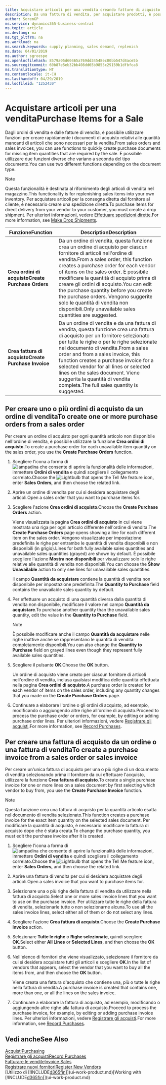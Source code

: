 ```yaml
---
title: Acquistare articoli per una vendita creando fatture di acquisto | Documenti Microsoft
description: Da una fattura di vendita, per acquistare prodotti, è possibile creare una fattura di acquisto per un fornitore.
author: SorenGP
ms.service: dynamics365-business-central
ms.topic: article
ms.devlang: na
ms.tgt_pltfrm: na
ms.workload: na
ms.search.keywords: supply planning, sales demand, replenish
ms.date: 04/01/2019
ms.author: sgroespe
ms.openlocfilehash: 8579a05d60465a769dd34548ec00bb547d4ace5b
ms.sourcegitcommit: 60b87e5eb32bb408dd65b9855c29159b1dfbfca8
ms.translationtype: HT
ms.contentlocale: it-CH
ms.lasthandoff: 04/29/2019
ms.locfileid: "1252430"
---
```

# <a name="purchase-items-for-a-sale"></a><span data-ttu-id="970af-103">Acquistare articoli per una vendita</span><span class="sxs-lookup"><span data-stu-id="970af-103">Purchase Items for a Sale</span></span>
<span data-ttu-id="970af-104">Dagli ordini di vendita e dalle fatture di vendita, è possibile utilizzare funzioni per creare rapidamente i documenti di acquisto relativi alle quantità mancanti di articoli che sono necessari per la vendita.</span><span class="sxs-lookup"><span data-stu-id="970af-104">From sales orders and sales invoices, you can use functions to quickly create purchase documents for missing item quantities that are required by the sale.</span></span> <span data-ttu-id="970af-105">È possibile utilizzare due funzioni diverse che variano a seconda del tipo documento.</span><span class="sxs-lookup"><span data-stu-id="970af-105">You can use two different functions depending on the document type.</span></span>

> [!Note]
> <span data-ttu-id="970af-106">Questa funzionalità è destinata al rifornimento degli articoli di vendita nel magazzino.</span><span class="sxs-lookup"><span data-stu-id="970af-106">This functionality is for replenishing sales items into your own inventory.</span></span> <span data-ttu-id="970af-107">Per acquistare articoli per la consegna diretta dal fornitore al cliente, è necessario creare una spedizione diretta.</span><span class="sxs-lookup"><span data-stu-id="970af-107">To purchase items for direct delivery from your vendor to your customer, you must create a drop shipment.</span></span> <span data-ttu-id="970af-108">Per ulteriori informazioni, vedere [Effettuare spedizioni dirette](sales-how-drop-shipment.md).</span><span class="sxs-lookup"><span data-stu-id="970af-108">For more information, see [Make Drop Shipments](sales-how-drop-shipment.md).</span></span>   

|<span data-ttu-id="970af-109">Funzione</span><span class="sxs-lookup"><span data-stu-id="970af-109">Function</span></span>|<span data-ttu-id="970af-110">Description</span><span class="sxs-lookup"><span data-stu-id="970af-110">Description</span></span>|
|--------|-----------|
|<span data-ttu-id="970af-111">**Crea ordini di acquisto**</span><span class="sxs-lookup"><span data-stu-id="970af-111">**Create Purchase Orders**</span></span>|<span data-ttu-id="970af-112">Da un ordine di vendita, questa funzione crea un ordine di acquisto per ciascun fornitore di articoli nell'ordine di vendita.</span><span class="sxs-lookup"><span data-stu-id="970af-112">From a sales order, this function creates a purchase order for each vendor of items on the sales order.</span></span> <span data-ttu-id="970af-113">È possibile modificare la quantità di acquisto prima di creare gli ordini di acquisto.</span><span class="sxs-lookup"><span data-stu-id="970af-113">You can edit the purchase quantity before you create the purchase orders.</span></span> <span data-ttu-id="970af-114">Vengono suggerite solo le quantità di vendita non disponibili.</span><span class="sxs-lookup"><span data-stu-id="970af-114">Only unavailable sales quantities are suggested.</span></span>
|<span data-ttu-id="970af-115">**Crea fattura di acquisto**</span><span class="sxs-lookup"><span data-stu-id="970af-115">**Create Purchase Invoice**</span></span>|<span data-ttu-id="970af-116">Da un ordine di vendita e da una fattura di vendita, questa funzione crea una fattura di acquisto per un fornitore selezionato per tutte le righe o per le righe selezionate nel documento di vendita.</span><span class="sxs-lookup"><span data-stu-id="970af-116">From a sales order and from a sales invoice, this function creates a purchase invoice for a selected vendor for all lines or selected lines on the sales document.</span></span> <span data-ttu-id="970af-117">Viene suggerita la quantità di vendita completa.</span><span class="sxs-lookup"><span data-stu-id="970af-117">The full sales quantity is suggested.</span></span>|

## <a name="to-create-one-or-more-purchase-orders-from-a-sales-order"></a><span data-ttu-id="970af-118">Per creare uno o più ordini di acquisto da un ordine di vendita</span><span class="sxs-lookup"><span data-stu-id="970af-118">To create one or more purchase orders from a sales order</span></span>
<span data-ttu-id="970af-119">Per creare un ordine di acquisto per ogni quantità articolo non disponibile nell'ordine di vendita, è possibile utilizzare la funzione **Crea ordini di acquisto**.</span><span class="sxs-lookup"><span data-stu-id="970af-119">To create a purchase order for each unavailable item quantity on the sales order, you use the **Create Purchase Orders** function.</span></span>

1. <span data-ttu-id="970af-120">Scegliere l'icona a forma di ![lampadina che consente di aprire la funzionalità delle informazioni](media/ui-search/search_small.png "Informazioni sull'operazione che si desidera eseguire"), immettere **Ordini di vendita** e quindi scegliere il collegamento correlato.</span><span class="sxs-lookup"><span data-stu-id="970af-120">Choose the ![Lightbulb that opens the Tell Me feature](media/ui-search/search_small.png "Tell me what you want to do") icon, enter **Sales Orders**, and then choose the related link.</span></span>
2. <span data-ttu-id="970af-121">Aprire un ordine di vendita per cui si desidera acquistare degli articoli.</span><span class="sxs-lookup"><span data-stu-id="970af-121">Open a sales order that you want to purchase items for.</span></span>
3. <span data-ttu-id="970af-122">Scegliere l'azione **Crea ordini di acquisto**.</span><span class="sxs-lookup"><span data-stu-id="970af-122">Choose the **Create Purchase Orders** action.</span></span>

    <span data-ttu-id="970af-123">Viene visualizzata la pagina **Crea ordini di acquisto** in cui viene mostrata una riga per ogni articolo differente nell'ordine di vendita.</span><span class="sxs-lookup"><span data-stu-id="970af-123">The **Create Purchase Orders** page opens showing a line for each different item on the sales order.</span></span> <span data-ttu-id="970af-124">Vengono visualizzate per impostazione predefinita le righe per entrambe le quantità di vendita disponibili e non disponibili (in grigio).</span><span class="sxs-lookup"><span data-stu-id="970af-124">Lines for both fully available sales quantities and unavailable sales quantities (grayed) are shown by default.</span></span> <span data-ttu-id="970af-125">È possibile scegliere l'azione **Mostra non disponibili** per visualizzare solo le righe relative alle quantità di vendita non disponibili.</span><span class="sxs-lookup"><span data-stu-id="970af-125">You can choose the **Show Unavailable** action to only see lines for unavailable sales quantities.</span></span>

    <span data-ttu-id="970af-126">Il campo **Quantità da acquistare** contiene la quantità di vendita non disponibile per impostazione predefinita.</span><span class="sxs-lookup"><span data-stu-id="970af-126">The **Quantity to Purchase** field contains the unavailable sales quantity by default.</span></span>
4. <span data-ttu-id="970af-127">Per effettuare un acquisto di una quantità diversa dalla quantità di vendita non disponibile, modificare il valore nel campo **Quantità da acquistare**.</span><span class="sxs-lookup"><span data-stu-id="970af-127">To purchase another quantity than the unavailable sales quantity, edit the value in the **Quantity to Purchase** field.</span></span>

    > [!NOTE]  
    >   <span data-ttu-id="970af-128">È possibile modificare anche il campo **Quantità da acquistare** nelle righe inattive anche se rappresentano le quantità di vendita completamente disponibili.</span><span class="sxs-lookup"><span data-stu-id="970af-128">You can also change the **Quantity to Purchase** field on grayed lines even though they represent fully available sales quantities.</span></span>
5. <span data-ttu-id="970af-129">Scegliere il pulsante **OK**.</span><span class="sxs-lookup"><span data-stu-id="970af-129">Choose the **OK** button.</span></span>

    <span data-ttu-id="970af-130">Un ordine di acquisto viene creato per ciascun fornitore di articoli nell'ordine di vendita, inclusa qualsiasi modifica delle quantità effettuata nella pagina **Crea ordini di acquisto**.</span><span class="sxs-lookup"><span data-stu-id="970af-130">A purchase order is created for each vendor of items on the sales order, including any quantity changes that you made on the **Create Purchase Orders** page.</span></span>
7. <span data-ttu-id="970af-131">Continuare a elaborare l'ordine o gli ordini di acquisto, ad esempio, modificando o aggiungendo altre righe all'ordine di acquisto.</span><span class="sxs-lookup"><span data-stu-id="970af-131">Proceed to process the purchase order or orders, for example, by editing or adding purchase order lines.</span></span> <span data-ttu-id="970af-132">Per ulteriori informazioni, vedere [Registrare gli acquisti](purchasing-how-record-purchases.md).</span><span class="sxs-lookup"><span data-stu-id="970af-132">For more information, see [Record Purchases](purchasing-how-record-purchases.md).</span></span>


## <a name="to-create-a-purchase-invoice-from-a-sales-order-or-sales-invoice"></a><span data-ttu-id="970af-133">Per creare una fattura di acquisto da un ordine o una fattura di vendita</span><span class="sxs-lookup"><span data-stu-id="970af-133">To create a purchase invoice from a sales order or sales invoice</span></span>
<span data-ttu-id="970af-134">Per creare un'unica fattura di acquisto per una o più righe di un documento di vendita selezionando prima il fornitore da cui effettuare l'acquisto, utilizzare la funzione **Crea fattura di acquisto**.</span><span class="sxs-lookup"><span data-stu-id="970af-134">To create a single purchase invoice for one or more lines on a sales document by first selecting which vendor to buy from, you use the **Create Purchase Invoice** function.</span></span>

> [!NOTE]  
>   <span data-ttu-id="970af-135">Questa funzione crea una fattura di acquisto per la quantità articolo esatta nel documento di vendita selezionato.</span><span class="sxs-lookup"><span data-stu-id="970af-135">This function creates a purchase invoice for the exact item quantity on the selected sales document.</span></span> <span data-ttu-id="970af-136">Per modificare la quantità di acquisto, è necessario modificare la fattura di acquisto dopo che è stata creata.</span><span class="sxs-lookup"><span data-stu-id="970af-136">To change the purchase quantity, you must edit the purchase invoice after it is created.</span></span>  

1. <span data-ttu-id="970af-137">Scegliere l'icona a forma di ![lampadina che consente di aprire la funzionalità delle informazioni](media/ui-search/search_small.png "Informazioni sull'operazione che si desidera eseguire"), immettere **Ordini di vendita** e quindi scegliere il collegamento correlato.</span><span class="sxs-lookup"><span data-stu-id="970af-137">Choose the ![Lightbulb that opens the Tell Me feature](media/ui-search/search_small.png "Tell me what you want to do") icon, enter **Sales Orders**, and then choose the related link.</span></span>
2. <span data-ttu-id="970af-138">Aprire una fattura di vendita per cui si desidera acquistare degli articoli.</span><span class="sxs-lookup"><span data-stu-id="970af-138">Open a sales invoice that you want to purchase items for.</span></span>
3. <span data-ttu-id="970af-139">Selezionare una o più righe della fattura di vendita da utilizzare nella fattura di acquisto.</span><span class="sxs-lookup"><span data-stu-id="970af-139">Select one or more sales invoice lines that you want to use on the purchase invoice.</span></span> <span data-ttu-id="970af-140">Per utilizzare tutte le righe della fattura di vendita, selezionarle tutte o non selezionarne alcuna.</span><span class="sxs-lookup"><span data-stu-id="970af-140">To use all the sales invoice lines, select either all of them or do not select any lines.</span></span>
4. <span data-ttu-id="970af-141">Scegliere l'azione **Crea fattura di acquisto**.</span><span class="sxs-lookup"><span data-stu-id="970af-141">Choose the **Create Purchase Invoice** action.</span></span>
5. <span data-ttu-id="970af-142">Selezionare **Tutte le righe** o **Righe selezionate**, quindi scegliere **OK**.</span><span class="sxs-lookup"><span data-stu-id="970af-142">Select either **All Lines** or **Selected Lines**, and then choose the **OK** button.</span></span>  
6. <span data-ttu-id="970af-143">Nell'elenco di fornitori che viene visualizzato, selezionare il fornitore da cui si desidera acquistare tutti gli articoli e scegliere **OK**.</span><span class="sxs-lookup"><span data-stu-id="970af-143">In the list of vendors that appears, select the vendor that you want to buy all the items from, and then choose the **OK** button.</span></span>

    <span data-ttu-id="970af-144">Viene creata una fattura d'acquisto che contiene una, più o tutte le righe nella fattura di vendita.</span><span class="sxs-lookup"><span data-stu-id="970af-144">A purchase invoice is created that contains one, more than one, or all the lines on the sales invoice.</span></span>
7. <span data-ttu-id="970af-145">Continuare a elaborare la fattura di acquisto, ad esempio, modificando o aggiungendo altre righe alla fattura di acquisto.</span><span class="sxs-lookup"><span data-stu-id="970af-145">Proceed to process the purchase invoice, for example, by editing or adding purchase invoice lines.</span></span> <span data-ttu-id="970af-146">Per ulteriori informazioni, vedere [Registrare gli acquisti](purchasing-how-record-purchases.md).</span><span class="sxs-lookup"><span data-stu-id="970af-146">For more information, see [Record Purchases](purchasing-how-record-purchases.md).</span></span>

## <a name="see-also"></a><span data-ttu-id="970af-147">Vedi anche</span><span class="sxs-lookup"><span data-stu-id="970af-147">See Also</span></span>
[<span data-ttu-id="970af-148">Acquisti</span><span class="sxs-lookup"><span data-stu-id="970af-148">Purchasing</span></span>](purchasing-manage-purchasing.md)  
[<span data-ttu-id="970af-149">Registrare gli acquisti</span><span class="sxs-lookup"><span data-stu-id="970af-149">Record Purchases</span></span>](purchasing-how-record-purchases.md)  
[<span data-ttu-id="970af-150">Fatturare le vendite</span><span class="sxs-lookup"><span data-stu-id="970af-150">Invoice Sales</span></span>](sales-how-invoice-sales.md)  
[<span data-ttu-id="970af-151">Registrare nuovi fornitori</span><span class="sxs-lookup"><span data-stu-id="970af-151">Register New Vendors</span></span>](purchasing-how-register-new-vendors.md)  
<span data-ttu-id="970af-152">[Utilizzo di [!INCLUDE[d365fin](includes/d365fin_md.md)]](ui-work-product.md)</span><span class="sxs-lookup"><span data-stu-id="970af-152">[Working with [!INCLUDE[d365fin](includes/d365fin_md.md)]](ui-work-product.md)</span></span>
